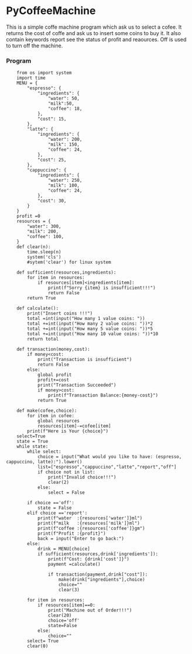 # PyCoffeeMachine

This is a simple coffe machine program which ask us to select a cofee.
It returns the cost of coffe and ask us to insert some coins to buy it.
It also contain keywords report see the status of profit and reaources.
Off is used to turn off the machine.

### Program

        from os import system
        import time
        MENU = {
            "espresso": {
                "ingredients": {
                    "water": 50,
                    "milk":50,
                    "coffee": 18,
                },
                "cost": 15,
            },
            "latte": {
                "ingredients": {
                    "water": 200,
                    "milk": 150,
                    "coffee": 24,
                },
                "cost": 25,
            },
            "cappuccino": {
                "ingredients": {
                    "water": 250,
                    "milk": 100,
                    "coffee": 24,
                },
                "cost": 30,
            }
        }
        profit =0
        resources = {
            "water": 300,
            "milk": 200,
            "coffee": 100,
        }
        def clear(n):
            time.sleep(n)
            system('cls')
            #sytem('clear') for linux system 

        def sufficient(resources,ingredients):
            for item in resources:
                if resources[item]<ingredients[item]:
                    print(f"Sorry {item} is insufficient!!!")
                    return False
            return True

        def calculate():
            print("Insert coins !!!")
            total =int(input("How many 1 value coins: "))
            total +=int(input("How many 2 value coins: "))*2
            total +=int(input("How many 5 value coins: "))*5
            total +=int(input("How many 10 value coins: "))*10
            return total

        def transaction(money,cost):
            if money<cost:
                print("Transaction is insufficient")
                return False
            else:
                global profit
                profit+=cost
                print("Transaction Succeeded")
                if money>cost:
                    print(f"Transaction Balance:{money-cost}")
                return True

        def make(cofee,choice):
            for item in cofee:
                global resources
                resources[item]-=cofee[item]
            print(f"Here is Your {choice}")
        select=True
        state = True
        while state:
            while select:
                choice = input("What would you like to have: (espresso, cappuccino, latte):").lower()
                list=["espresso","cappuccino","latte","report","off"]
                if choice not in list:
                    print("Invalid choice!!!") 
                    clear(2)
                else:
                    select = False

            if choice =='off':
                state = False
            elif choice =='report':
                print(f"water  :{resources['water']}ml")
                print(f"milk   :{resources['milk']}ml")
                print(f"coffee :{resources['coffee']}gm")
                print(f"Profit :{profit}")
                back = input("Enter to go back:")
            else:
                drink = MENU[choice]
                if sufficient(resources,drink['ingredients']):
                    print(f"Cost: {drink['cost']}")
                    payment =calculate()

                    if transaction(payment,drink["cost"]):
                        make(drink["ingredients"],choice)
                        choice=""             
                        clear(3)

            for item in resources:
                if resources[item]==0:
                    print("Machine out of Order!!!")
                    clear(20)
                    choice='off'
                    state=False
                else:
                    choice=""
            select= True 
            clear(0)
   
